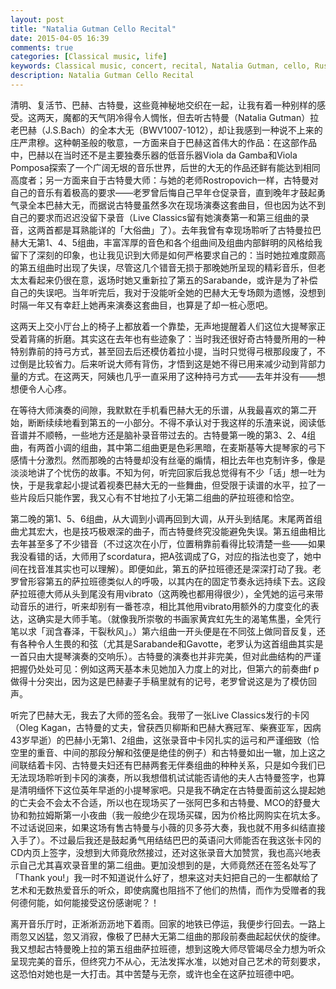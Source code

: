 ```yaml
---
layout: post
title: "Natalia Gutman Cello Recital"
date: 2015-04-05 16:39
comments: true
categories: [Classical music, life]
keywords: Classical music, concert, recital, Natalia Gutman, cello, Russian Cello School
description: Natalia Gutman Cello Recital
---
```

清明、复活节、巴赫、古特曼，这些竟神秘地交织在一起，让我有着一种别样的感受。这两天，魔都的天气阴冷得令人惆怅，但去听古特曼（Natalia Gutman）拉老巴赫（J.S.Bach）的全本大无（BWV1007-1012），却让我感到一种说不上来的庄严肃穆。这种朝圣般的敬意，一方面来自于巴赫这首伟大的作品：在这部作品中，巴赫以在当时还不是主要独奏乐器的低音乐器Viola da Gamba和Viola Pomposa探索了一个广阔无垠的音乐世界，后世的大无的作品还鲜有能达到相同高度者；另一方面来自于古特曼大师：与她的老师Rostropovich一样，古特曼对自己的音乐有着极高的要求——老罗曾后悔自己早年仓促录音，直到晚年才鼓起勇气录全本巴赫大无，而据说古特曼虽然多次在现场演奏这套曲目，但也因为达不到自己的要求而迟迟没留下录音（Live Classics留有她演奏第一和第三组曲的录音，这两首都是耳熟能详的「大俗曲」了）。去年我曾有幸现场聆听了古特曼拉巴赫大无第1、4、5组曲，丰富浑厚的音色和各个组曲间及组曲内部鲜明的风格给我留下了深刻的印象，也让我见识到大师是如何严格要求自己的：当时她拉难度颇高的第五组曲时出现了失误，尽管这几个错音无损于那晚她所呈现的精彩音乐，但老太太看起来仍很在意，返场时她又重新拉了第五的Sarabande，或许是为了补偿自己的失误吧。当年听完后，我对于没能听全她的巴赫大无专场颇为遗憾，没想到时隔一年又有幸赶上她再来演奏这套曲目，也算是了却一桩心愿吧。

这两天上交小厅台上的椅子上都放着一个靠垫，无声地提醒着人们这位大提琴家正受着背痛的折磨。其实这在去年也有些迹象了：当时我还很好奇古特曼所用的一种特别靠前的持弓方式，甚至回去后还模仿着拉小提，当时只觉得弓根那段废了，不过倒是比较省力。后来听说大师有背伤，才悟到这是她不得已用来减少动到背部力量的方式。在这两天，阿姨也几乎一直采用了这种持弓方式——去年并没有——想想便令人心疼。

在等待大师演奏的间隙，我默默在手机看巴赫大无的乐谱，从我最喜欢的第二开始，断断续续地看到第五的一小部分。不得不承认对于我这样的乐渣来说，阅读低音谱并不顺畅，一些地方还是脑补录音带过去的。古特曼第一晚的第3、2、4组曲，有两首小调的组曲，其中第二组曲更是色彩黑暗，在麦斯基等大提琴家的弓下感情十分激烈。然而那晚的古特曼却没有丝毫的煽情，相比去年也克制许多，像是淡淡地讲了个忧伤的故事。不知为何，听完回家后我总觉得有不少「话」想一吐为快，于是我拿起小提试着视奏巴赫大无的一些舞曲，但受限于读谱的水平，拉了一些片段后只能作罢，我又心有不甘地拉了小无第二组曲的萨拉班德和恰空。

第二晚的第1、5、6组曲，从大调到小调再回到大调，从开头到结尾。末尾两首组曲尤其宏大，也是技巧极艰深的曲子，而古特曼终究没能避免失误。第五组曲相比去年甚至多了不少错音（不过这次在小厅，位置稍靠前看得比较清楚一些——如果我没看错的话，大师用了scordatura，把A弦调成了G，对应的指法也变了，她中间在找音准其实也可以理解）。即便如此，第五的萨拉班德还是深深打动了我。老罗曾形容第五的萨拉班德类似人的呼吸，以其内在的固定节奏永远持续下去。这段萨拉班德大师从头到尾没有用vibrato（这两晚也都用得很少），全凭她的运弓来带动音乐的进行，听来却别有一番苍凉，相比其他用vibrato用额外的力度变化的表达，这确实是大师手笔。（就像我所崇敬的书画家黄宾虹先生的渴笔焦墨，全凭行笔以求「润含春泽，干裂秋风」。）第六组曲一开头便是在不同弦上做同音反复，还有各种令人生畏的和弦（尤其是Sarabande和Gavotte，老罗认为这首组曲其实是一首只由大提琴演奏的交响乐）。古特曼的演奏也并非完美，但对此曲结构的严谨把握仍处处可见：例如这两天基本未见她加入力度上的对比，但第六的前奏曲f p做得十分突出，因为这是巴赫妻子手稿里就有的记号，老罗曾说这是为了模仿回声。

听完了巴赫大无，我去了大师的签名会。我带了一张Live Classics发行的卡冈（Oleg Kagan，古特曼的丈夫，曾获西贝柳斯和巴赫大赛冠军、柴赛亚军，因病43岁早逝）的巴赫小无第1、2组曲，这张录音中卡冈扎实的运弓和严谨细致（恰空里的重音、中间的那段分解和弦便是绝佳的例子）和古特曼如出一辙，加上这之间联结着卡冈、古特曼夫妇还有巴赫两套无伴奏组曲的种种关系，只是如今我们已无法现场聆听到卡冈的演奏，所以我想借机试试能否请他的夫人古特曼签字，也算是清明缅怀下这位英年早逝的小提琴家吧。只是我不确定在古特曼面前这么提起她的亡夫会不会太不合适，所以也在现场买了一张阿巴多和古特曼、MCO的舒曼大协和勃拉姆斯第一小夜曲（我一般绝少在现场买碟，因为价格比网购实在坑太多。不过话说回来，如果这场有售古特曼与小薇的贝多芬大奏，我也就不用多纠结直接入手了）。不过最后我还是鼓起勇气用结结巴巴的英语问大师能否在我这张卡冈的CD内页上签字，没想到大师竟欣然接过，还对这张录音大加赞赏，我也高兴地表示自己尤其喜欢录音里的第二组曲。更加没想到的是，大师竟然还在签名处写了「Thank you!」我一时不知道说什么好了，想来这对夫妇把自己的一生都献给了艺术和无数热爱音乐的听众，即使病魔也阻挡不了他们的热情，而作为受赠者的我何德何能，如何能接受这份感谢呢？！

离开音乐厅时，正淅淅沥沥地下着雨。回家的地铁已停运，我便步行回去。一路上雨忽又凶猛，忽又消寂，像极了巴赫大无第二组曲的那段前奏曲起起伏伏的旋律。我又想起古特曼晚上拉的第五组曲萨拉班德，想到这晚大师尽管竭尽全力想为听众呈现完美的音乐，但终究力不从心，无法发挥水准，以她对自己艺术的苛刻要求，这恐怕对她也是一大打击。其中苦楚与无奈，或许也全在这萨拉班德中吧。

